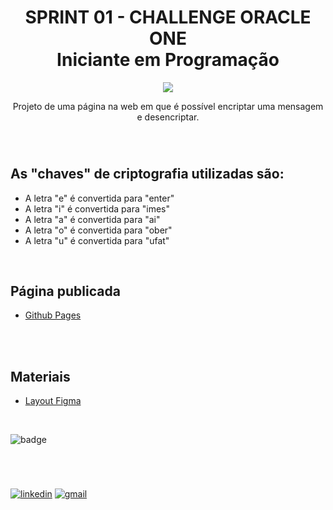 <h1 align="center">SPRINT 01 - CHALLENGE ORACLE ONE <br>Iniciante em Programação</h1>
<p align="center">
<img src="http://img.shields.io/static/v1?label=STATUS&message=FINALIZADO&color=GREEN&style=for-the-badge"/>
</p>
<p align="center">Projeto de uma página na web em que é possível encriptar uma mensagem e desencriptar.</p>
<br>

#
## As "chaves" de criptografia utilizadas são:
- A letra "e" é convertida para "enter"<br>
- A letra "i" é convertida para "imes"<br>
- A letra "a" é convertida para "ai"<br>
- A letra "o" é convertida para "ober"<br>
- A letra "u" é convertida para "ufat"<br>
<br>

## Página publicada
- [Github Pages](https://paulajardimf.github.io/challenge-oracle-one/) 
<br>
<br>

## Materiais 

 - [Layout Figma](https://www.figma.com/file/tvFEYhVfZTjdJ5P24RGV21/Alura-Challenge---Desafio-1---L%C3%B3gica?node-id=16%3A802)
<br>

![badge](https://d335luupugsy2.cloudfront.net/cms%2Ffiles%2F10224%2F1644515575BADGE_2.png?utm_campaign=alura_latam_-_challenge_email_projeto_1_br&utm_medium=email&utm_source=RD+Station)


#
<br>

[![linkedin](https://img.shields.io/badge/linkedin-0A66C2?style=for-the-badge&logo=linkedin&logoColor=white)](https://www.linkedin.com/in/paulajardimf/)
[![gmail](https://img.shields.io/badge/Gmail-D14836?style=for-the-badge&logo=gmail&logoColor=white)](mailto:paulajardimf@gmail.com)
